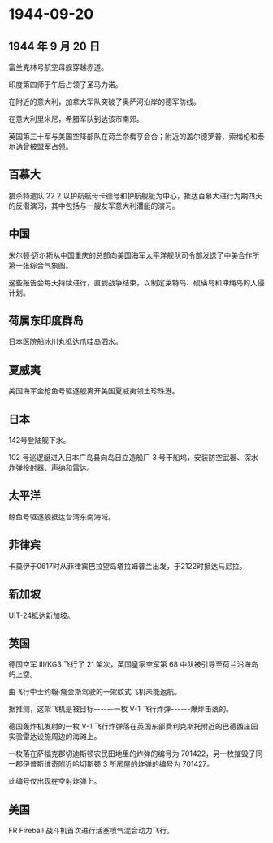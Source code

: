 # 1944-09-20

## 1944 年 9 月 20 日

富兰克林号航空母舰穿越赤道。

印度第四师于午后占领了圣马力诺。

在附近的意大利，加拿大军队突破了奥萨河沿岸的德军防线。

在意大利里米尼，希腊军队到达该市南郊。

英国第三十军与美国空降部队在荷兰奈梅亨会合；附近的盖尔德罗普、索梅伦和泰尔讷曾被盟军占领。

## 百慕大

猎杀特遣队 22.2
以护航航母卡德号和护航舰艇为中心，抵达百慕大进行为期四天的反潜演习，其中包括与一艘友军意大利潜艇的演习。

## 中国

米尔顿·迈尔斯从中国重庆的总部向美国海军太平洋舰队司令部发送了中美合作所第一张综合气象图。

这些报告会每天持续进行，直到战争结束，以制定莱特岛、硫磺岛和冲绳岛的入侵计划。

## 荷属东印度群岛

日本医院船冰川丸抵达爪哇岛泗水。

## 夏威夷

美国海军金枪鱼号驱逐舰离开美国夏威夷领土珍珠港。

## 日本

142号登陆舰下水。

102 号巡逻艇进入日本广岛县向岛日立造船厂 3
号干船坞，安装防空武器、深水炸弹投射器、声纳和雷达。

## 太平洋

鲸鱼号驱逐舰抵达台湾东南海域。

## 菲律宾

卡莫伊于0617时从菲律宾巴拉望岛塔拉姆普兰出发，于2122时抵达马尼拉。

## 新加坡

UIT-24抵达新加坡。

## 英国

德国空军 III/KG3 飞行了 21 架次，英国皇家空军第 68
中队被引导至荷兰沿海岛屿上空。

由飞行中士约翰·詹金斯驾驶的一架蚊式飞机未能返航。

据推测，这架飞机是被目标------一枚 V-1 飞行炸弹------爆炸击落的。

德国轰炸机发射的一枚 V-1
飞行炸弹落在英国东部费利克斯托附近的巴德西庄园实验雷达设施周边的海滩上。

一枚落在萨福克郡切迪斯顿农民田地里的炸弹的编号为
701422，另一枚摧毁了同一郡伊普斯维奇附近哈切斯顿 3 所房屋的炸弹的编号为
701427。

此编号仅出现在空射炸弹上。

## 美国

FR Fireball 战斗机首次进行活塞喷气混合动力飞行。

